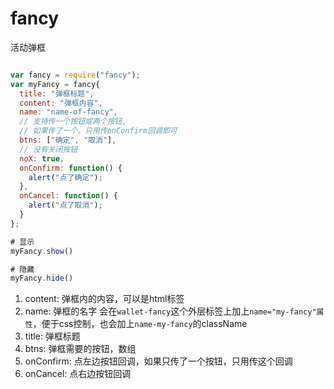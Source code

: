 fancy
=====

活动弹框

```javascript

var fancy = require("fancy");
var myFancy = fancy{
  title: "弹框标题",
  content: "弹框内容",
  name: "name-of-fancy",
  // 支持传一个按钮或两个按钮,
  // 如果传了一个，只用传onConfirm回调即可
  btns: ["确定", "取消"],
  // 没有关闭按钮
  noX: true,
  onConfirm: function() {
    alert("点了确定");
  },
  onCancel: function() {
    alert("点了取消");
  }
};

# 显示
myFancy.show()

# 隐藏
myFancy.hide()

```

1. content: 弹框内的内容，可以是html标签
2. name: 弹框的名字 会在`wallet-fancy`这个外层标签上加上`name="my-fancy"属性`，便于css控制，也会加上`name-my-fancy`的className
3. title: 弹框标题
4. btns: 弹框需要的按钮，数组
5. onConfirm: 点左边按钮回调，如果只传了一个按钮，只用传这个回调
6. onCancel: 点右边按钮回调
